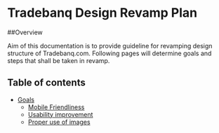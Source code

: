 # Tradebanq Design Revamp Plan

##Overview

Aim of this documentation is to provide guideline for revamping design structure of Tradebanq.com. Following pages will determine goals and steps that shall be taken in revamp.

## Table of contents
- [Goals](goals/)
	- [Mobile Friendliness](goals/#mobile-friendliness)
	- [Usability improvement](goals/#usability-improvement)
	- [Proper use of images](goals/#proper-utlization-of-images)